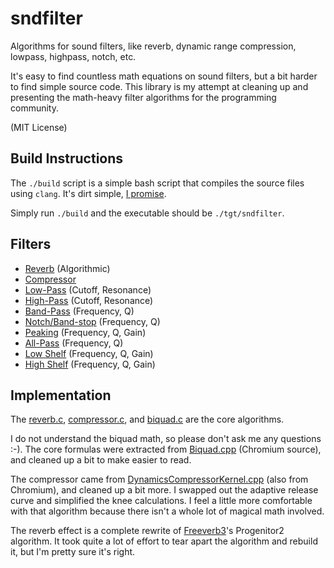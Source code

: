 
sndfilter
=========

Algorithms for sound filters, like reverb, dynamic range compression, lowpass, highpass, notch, etc.

It's easy to find countless math equations on sound filters, but a bit harder to find simple source
code.  This library is my attempt at cleaning up and presenting the math-heavy filter algorithms for
the programming community.

(MIT License)

Build Instructions
------------------

The `./build` script is a simple bash script that compiles the source files using `clang`.  It's
dirt simple, [I promise](https://github.com/voidqk/sndfilter/blob/master/build).

Simply run `./build` and the executable should be `./tgt/sndfilter`.

Filters
-------

* [Reverb](https://en.wikipedia.org/wiki/Reverberation) (Algorithmic)
* [Compressor](https://en.wikipedia.org/wiki/Dynamic_range_compression)
* [Low-Pass](https://en.wikipedia.org/wiki/Low-pass_filter) (Cutoff, Resonance)
* [High-Pass](https://en.wikipedia.org/wiki/High-pass_filter) (Cutoff, Resonance)
* [Band-Pass](https://en.wikipedia.org/wiki/Band-pass_filter) (Frequency, Q)
* [Notch/Band-stop](https://en.wikipedia.org/wiki/Band-stop_filter) (Frequency, Q)
* [Peaking](https://en.wikipedia.org/wiki/Equalization_(audio)) (Frequency, Q, Gain)
* [All-Pass](https://en.wikipedia.org/wiki/All-pass_filter) (Frequency, Q)
* [Low Shelf](http://www.audiorecording.me/what-is-a-low-shelf-and-high-shelf-filter-in-parametric-equalization.html) (Frequency, Q, Gain)
* [High Shelf](http://www.audiorecording.me/what-is-a-low-shelf-and-high-shelf-filter-in-parametric-equalization.html) (Frequency, Q, Gain)

Implementation
--------------

The [reverb.c](https://github.com/voidqk/sndfilter/blob/master/src/reverb.c),
[compressor.c](https://github.com/voidqk/sndfilter/blob/master/src/compressor.c), and
[biquad.c](https://github.com/voidqk/sndfilter/blob/master/src/biquad.c) are the core
algorithms.

I do not understand the biquad math, so please don't ask me any questions :-).  The core formulas
were extracted from
[Biquad.cpp](https://github.com/nwjs/chromium.src/blob/df7f8c8582b9a78c806a7fa1e9d3f3ba51f7a698/third_party/WebKit/Source/platform/audio/Biquad.cpp)
(Chromium source), and cleaned up a bit to make easier to read.

The compressor came from
[DynamicsCompressorKernel.cpp](https://github.com/nwjs/chromium.src/blob/df7f8c8582b9a78c806a7fa1e9d3f3ba51f7a698/third_party/WebKit/Source/platform/audio/DynamicsCompressorKernel.cpp)
(also from Chromium), and cleaned up a bit more.  I swapped out the adaptive release curve and
simplified the knee calculations.  I feel a little more comfortable with that algorithm because
there isn't a whole lot of magical math involved.

The reverb effect is a complete rewrite of [Freeverb3](http://www.nongnu.org/freeverb3/)'s
Progenitor2 algorithm.  It took quite a lot of effort to tear apart the algorithm and rebuild
it, but I'm pretty sure it's right.
